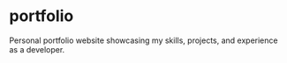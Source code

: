 # portfolio
Personal portfolio website showcasing my skills, projects, and experience as a developer.
